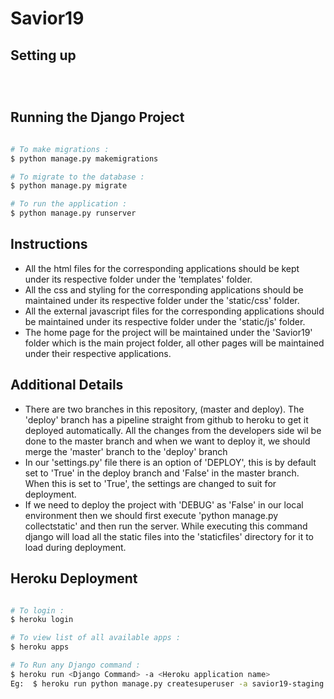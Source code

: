 # Savior19

## Setting up

```



```


## Running the Django Project

```bash

# To make migrations :
$ python manage.py makemigrations

# To migrate to the database :
$ python manage.py migrate

# To run the application :
$ python manage.py runserver

```

## Instructions


* All the html files for the corresponding applications should be kept under its respective folder under the 'templates' folder.
* All the css and styling for the corresponding applications should be maintained under its respective folder under the 'static/css' folder.
* All the external javascript files for the corresponding applications should be maintained under its respective folder under the 'static/js' folder.
* The home page for the project will be maintained under the 'Savior19' folder which is the main project folder, all other pages will be maintained under their respective applications.

## Additional Details

<ul>
    <li>There are two branches in this repository, (master and deploy). The 'deploy' branch has a pipeline straight from github to heroku to get it deployed automatically. All the changes from the developers side wil be done to the master branch and when we want to deploy it, we should merge the 'master' branch to the 'deploy' branch</li>
    <li>In our 'settings.py' file there is an option of 'DEPLOY', this is by default set to 'True' in the deploy branch and 'False' in the master branch. When this is set to 'True', the settings are changed to suit for deployment.</li>
    <li>If we need to deploy the project with 'DEBUG' as 'False' in our local environment then we should first execute 'python manage.py collectstatic' and then run the server. While executing this command django will load all the static files into the 'staticfiles' directory for it to load during deployment.</li>
</ul>

## Heroku Deployment

```bash

# To login :
$ heroku login

# To view list of all available apps :
$ heroku apps

# To Run any Django command :
$ heroku run <Django Command> -a <Heroku application name>
Eg:  $ heroku run python manage.py createsuperuser -a savior19-staging

```